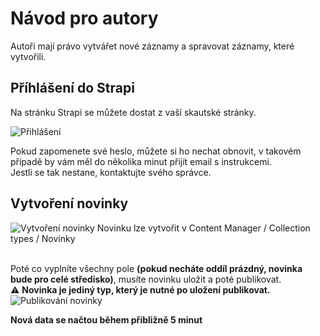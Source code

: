 # Návod pro autory

Autoři mají právo vytvářet nové záznamy a spravovat záznamy, které vytvořili.

## Příhlášení do Strapi

Na stránku Strapi se můžete dostat z vaší skautské stránky.

![Přihlášení](https://user-images.githubusercontent.com/57263460/236897576-906061cf-bc73-4740-82a3-e3c66ac9e2f3.jpg)

Pokud zapomenete své heslo, můžete si ho nechat obnovit, v takovém případě by vám měl do několika minut přijít email s instrukcemi.<br />
Jestli se tak nestane, kontaktujte svého správce.

## Vytvoření novinky

![Vytvoření novinky](https://user-images.githubusercontent.com/57263460/237024052-2faeeb40-8673-42ea-b93e-a74914ec5690.jpg)
Novinku lze vytvořit v Content Manager / Collection types / Novinky
<br />
<br />

Poté co vyplníte všechny pole **(pokud necháte oddíl prázdný, novinka bude pro celé středisko)**, musíte novinku uložit a poté publikovat.<br />
:warning: **Novinka je jediný typ, který je nutné po uložení publikovat.**
![Publikování novinky](https://user-images.githubusercontent.com/57263460/237029767-c4bb408c-a2ad-49d4-9ea2-92b0fba311ec.jpg)

**Nová data se načtou během přibližně 5 minut**
